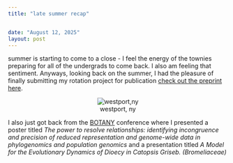 ```yaml
---
title: "late summer recap"


date: "August 12, 2025"
layout: post
---
```


<script src="{{ site.url }}{{ site.baseurl }}/knitr_files/late_summer_recap_files/header-attrs-2.29/header-attrs.js"></script>

<section class="main-content">
summer is starting to come to a close - I feel the energy of the townies
preparing for all of the undergrads to come back. I also am feeling that
sentiment. Anyways, looking back on the summer, I had the pleasure of
finally submitting my rotation project for publication <a
href="https://www.biorxiv.org/content/10.1101/2025.07.09.663802v1">check
out the preprint here</a>.
<p align="center">
<img src="{{ site.url }}{{ site.baseurl }}/images/first-shot-burn.jpg" alt="westport,ny"> <br>
westport, ny
</p>
<p>I also just got back from the <a
href="http://2025.botanyconference.org">BOTANY</a> conference where I
presented a poster titled <em>The power to resolve relationships:
identifying incongruence and precision of reduced representation and
genome-wide data in phylogenomics and population genomics</em> and a
presentation titled <em>A Model for the Evolutionary Dynamics of Dioecy
in Catopsis Griseb. (Bromeliaceae)</em></p>
</section>
